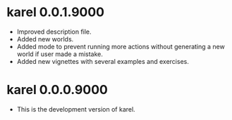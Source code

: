# karel 0.0.1.9000

* Improved description file.
* Added new worlds.
* Added mode to prevent running more actions without generating a new world if user made a mistake. 
* Added new vignettes with several examples and exercises.

# karel 0.0.0.9000

* This is the development version of karel.
